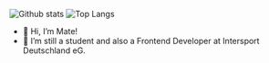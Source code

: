 ![Github stats](https://github-readme-stats.vercel.app/api?username=mmohacsi&count_private=true&show_icons=true&theme=dark)
![Top Langs](https://github-readme-stats.vercel.app/api/top-langs/?username=mmohacsi&langs_count=8&layout=compact&count_private=true&theme=dark)

- 👋 Hi, I’m Mate!
- 👀 I’m still a student and also a Frontend Developer at Intersport Deutschland eG.

<!---
lemonacee/lemonacee is a ✨ special ✨ repository because its `README.md` (this file) appears on your GitHub profile.
You can click the Preview link to take a look at your changes.
--->
